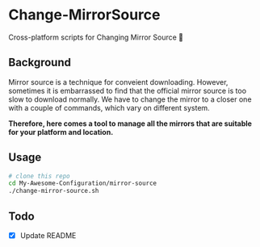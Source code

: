 # Change-MirrorSource
Cross-platform scripts for Changing Mirror Source :wrench:

## Background
Mirror source is a technique for conveient downloading. However, sometimes it is embarrassed to find that the official mirror source is too slow to download normally. We have to change the mirror to a closer one with a couple of commands, which vary on different system. 

**Therefore, here comes a tool to manage all the mirrors that are suitable for your platform and location.**

## Usage
```bash
# clone this repo
cd My-Awesome-Configuration/mirror-source
./change-mirror-source.sh

```

## Todo
- [x] Update README
